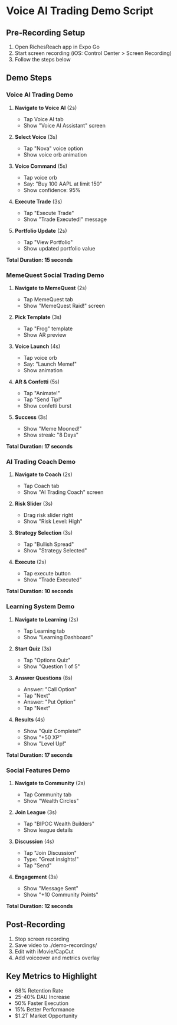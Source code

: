 # Voice AI Trading Demo Script

## Pre-Recording Setup
1. Open RichesReach app in Expo Go
2. Start screen recording (iOS: Control Center > Screen Recording)
3. Follow the steps below

## Demo Steps

### Voice AI Trading Demo
1. **Navigate to Voice AI** (2s)
   - Tap Voice AI tab
   - Show "Voice AI Assistant" screen

2. **Select Voice** (3s)
   - Tap "Nova" voice option
   - Show voice orb animation

3. **Voice Command** (5s)
   - Tap voice orb
   - Say: "Buy 100 AAPL at limit 150"
   - Show confidence: 95%

4. **Execute Trade** (3s)
   - Tap "Execute Trade"
   - Show "Trade Executed!" message

5. **Portfolio Update** (2s)
   - Tap "View Portfolio"
   - Show updated portfolio value

**Total Duration: 15 seconds**

### MemeQuest Social Trading Demo
1. **Navigate to MemeQuest** (2s)
   - Tap MemeQuest tab
   - Show "MemeQuest Raid!" screen

2. **Pick Template** (3s)
   - Tap "Frog" template
   - Show AR preview

3. **Voice Launch** (4s)
   - Tap voice orb
   - Say: "Launch Meme!"
   - Show animation

4. **AR & Confetti** (5s)
   - Tap "Animate!"
   - Tap "Send Tip!"
   - Show confetti burst

5. **Success** (3s)
   - Show "Meme Mooned!"
   - Show streak: "8 Days"

**Total Duration: 17 seconds**

### AI Trading Coach Demo
1. **Navigate to Coach** (2s)
   - Tap Coach tab
   - Show "AI Trading Coach" screen

2. **Risk Slider** (3s)
   - Drag risk slider right
   - Show "Risk Level: High"

3. **Strategy Selection** (3s)
   - Tap "Bullish Spread"
   - Show "Strategy Selected"

4. **Execute** (2s)
   - Tap execute button
   - Show "Trade Executed"

**Total Duration: 10 seconds**

### Learning System Demo
1. **Navigate to Learning** (2s)
   - Tap Learning tab
   - Show "Learning Dashboard"

2. **Start Quiz** (3s)
   - Tap "Options Quiz"
   - Show "Question 1 of 5"

3. **Answer Questions** (8s)
   - Answer: "Call Option"
   - Tap "Next"
   - Answer: "Put Option"
   - Tap "Next"

4. **Results** (4s)
   - Show "Quiz Complete!"
   - Show "+50 XP"
   - Show "Level Up!"

**Total Duration: 17 seconds**

### Social Features Demo
1. **Navigate to Community** (2s)
   - Tap Community tab
   - Show "Wealth Circles"

2. **Join League** (3s)
   - Tap "BIPOC Wealth Builders"
   - Show league details

3. **Discussion** (4s)
   - Tap "Join Discussion"
   - Type: "Great insights!"
   - Tap "Send"

4. **Engagement** (3s)
   - Show "Message Sent"
   - Show "+10 Community Points"

**Total Duration: 12 seconds**

## Post-Recording
1. Stop screen recording
2. Save video to ./demo-recordings/
3. Edit with iMovie/CapCut
4. Add voiceover and metrics overlay

## Key Metrics to Highlight
- 68% Retention Rate
- 25-40% DAU Increase
- 50% Faster Execution
- 15% Better Performance
- $1.2T Market Opportunity

